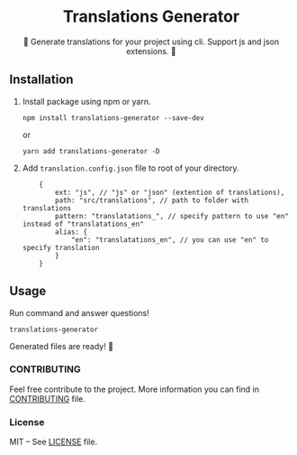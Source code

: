 <div align=center>
<h1 style="border:0">Translations Generator</h1>
🌟 Generate translations for your project using cli. Support js and json extensions. 🌟
</div>

## Installation

1. Install package using npm or yarn.

   ```shell
   npm install translations-generator --save-dev
   ```

   or

   ```shell
   yarn add translations-generator -D
   ```

2. Add `translation.config.json` file to root of your directory.

   ```
       {
           ext: "js", // "js" or "json" (extention of translations),
           path: "src/translations", // path to folder with translations
           pattern: "translatations_", // specify pattern to use "en" instead of "translatations_en"
           alias: {
               "en": "translatations_en", // you can use "en" to specify translation
           }
       }
   ```

## Usage

Run command and answer questions!

```shell
translations-generator
```

Generated files are ready! 🎉

### CONTRIBUTING

Feel free contribute to the project. More information you can find in [CONTRIBUTING](CONTRIBUTING.md) file.

### License

MIT – See [LICENSE](LICENSE) file.

